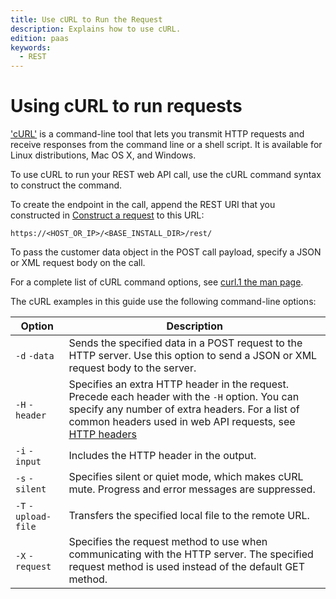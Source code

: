 ```yaml
---
title: Use cURL to Run the Request
description: Explains how to use cURL.
edition: paas
keywords:
  - REST
---
```


# Using cURL to run requests

['cURL'](https://curl.haxx.se/) is a command-line tool that lets you transmit HTTP requests and receive responses from the command line or a shell script. It is available for Linux distributions, Mac OS X, and Windows.

To use cURL to run your REST web API call, use the cURL command syntax to construct the command.

To create the endpoint in the call, append the REST URI that you constructed in [Construct a request](./gs-web-api-request.md) to this URL:

`https://<HOST_OR_IP>/<BASE_INSTALL_DIR>/rest/`

To pass the customer data object in the POST call payload, specify a JSON or XML request body on the call.

For a complete list of cURL command options, see [curl.1 the man page](http://curl.haxx.se/docs/manpage.html).

The cURL examples in this guide use the following command-line options:

Option | Description
--- | ---
`-d` `-data` | Sends the specified data in a POST request to the HTTP server. Use this option to send a JSON or XML request body to the server.
`-H` `-header` | Specifies an extra HTTP header in the request. Precede each header with the `-H` option. You can specify any number of extra headers. For a list of common headers used in web API requests, see [HTTP headers](./gs-web-api-request.md#http-headers)
`-i` `-input` | Includes the HTTP header in the output.
`-s` `-silent` | Specifies silent or quiet mode, which makes cURL mute. Progress and error messages are suppressed.
`-T` `-upload-file` | Transfers the specified local file to the remote URL.
`-X` `-request` | Specifies the request method to use when communicating with the HTTP server. The specified request method is used instead of the default GET method.
